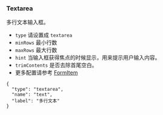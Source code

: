 ### Textarea

多行文本输入框。

-   `type` 请设置成 `textarea`
-   `minRows` 最小行数
-   `maxRows` 最大行数
-   `hint` 当输入框获得焦点的时候显示，用来提示用户输入内容。
-   `trimContents` 是否去除首尾空白。
-   更多配置请参考 [FormItem](./FormItem.md)

```schema:height="200" scope="form-item"
{
  "type": "textarea",
  "name": "text",
  "label": "多行文本"
}
```
